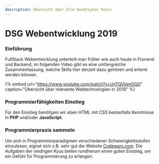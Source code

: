 ```yaml
---
description: Übersicht über alle benötigten Tools
---
```


# DSG Webentwicklung 2019

### Einführung

FullStack Webentwicklung unterteilt man früher wie auch heute in Fronend und Backend, im folgenden Video gibt es eine umfangreiche Zusammenfassung, welche Skills hier derzeit dazu gehören und erlernt werden können.

{% embed url="https://www.youtube.com/watch?v=UnTQVlqmDQ0" caption="Übersicht über relevante Webtechnologien in 2019" %}

### Programmierfähigkeiten Einstieg

Für den Einstieg benötigen wir eben HTML mit CSS bestenfalls Kenntnisse in **PHP** und/oder **JavaScript**.

### Programmierpraxis sammeln

Um sich in Programmierparadigmen verschiedener Schwierigkeitsstufen einzulesen, eignet sich z.B. sehr gut die Website [Codewars.com](www.codewars.com/r/3HC0Pg). Die Aufgaben der niedrigen Kyus bieten rundherum einen guten Einstieg, um ein Gefühl für Programmierung zu erlangen.









